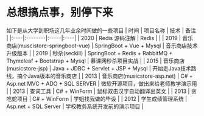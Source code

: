 # 总想搞点事，别停下来
如下是从大学到职场这几年业余时间做的一些项目
| 时间 | 项目名称 | 技术 | 备注 |
|:----|:--------|:-----|:----|
| 2020 | Redis 源码注解 | Redis | |
| 2019 | 音乐商店(muscistore-springboot-vue) | SpringBoot + Vue + Mysql | 音乐商店技术升级版本 |
| 2019 | 秒杀(seckill) | SpringBoot + Redis + RabbitMQ + Thymeleaf + Bootstrap + Mysql | 慕课网秒杀项目实战 |
| 2015 | 音乐商店(musicstore-jsp) | Java + JDBC + Servlet + JSP + Mysql | 开始走Java技术路线，搞个Java版本的音乐商店 |
| 2013 | 音乐商店(musicstore-asp.net) | C# + Asp.net MVC + ADO + SQL SERVER | 微软开源项目，做出来给老师教学演示用 |
| 2013 | 查词工具 | C# + WinForm | 鼠标双击汉字自动翻译出英文 |
| 2013 | 贪吃蛇项目 | C# + WinForm | 学姐找我做的毕设 |
| 2012 | 学生成绩管理系统 | Asp.net + SQL Server | 学校教务系统开发前的演示项目 |
